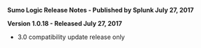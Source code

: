 **Sumo Logic Release Notes - Published by Splunk July 27, 2017**


**Version 1.0.18 - Released July 27, 2017**

* 3.0 compatibility update release only
